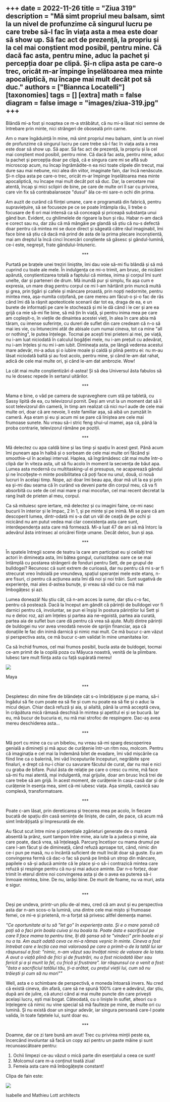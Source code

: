 
+++
date = 2022-11-26
title = "Ziua 319"
description = "Mă simt propriul meu balsam, simt la un nivel de profunzime că singurul lucru pe care trebe să-l fac în viața asta a mea este doar să show up. Să fac act de prezență, la propriu și la cel mai conștient mod posibil, pentru mine. Că dacă fac asta, pentru mine, aduc la pachet și percepția doar pe clipă. Și-n clipa asta pe care-o trec, oricât m-ar împinge înșelătoarea mea minte apocaliptică, nu încape mai mult decât pot să duc."
authors = ["Biannca Locatelli"]
[taxonomies]
tags = []
[extra]
math = false
diagram = false
image = "images/ziua-319.jpg"
+++
---

Blândă mi-a fost și noaptea ce m-a străbătut, că nu mi-a lăsat nici semne de întrebare prin minte, nici strângeri de oboseală prin carne.

Am o mare îngăduință în mine, mă simt propriul meu balsam, simt la un nivel de profunzime că singurul lucru pe care trebe să-l fac în viața asta a mea este doar să show up. Să apar. Să fac act de prezență, la propriu și la cel mai conștient mod posibil, pentru mine. Că dacă fac asta, pentru mine, aduc la pachet și percepția doar pe clipă, că e singura care mi se află sub microscop acum, nu încap îngrămădite-n ea nici toate clipele din trecut, mai dure sau mai nebune, nici alea din viitor, imaginate fain, dar încă nenăscute. Și-n clipa asta pe care-o trec, oricât m-ar împinge înșelătoarea mea minte apocaliptică, nu încape mai mult decât pot să duc. Dar, la cercetare mai atentă, încap și mici sclipiri de bine, pe care de multe ori îl sar cu privirea, care vin fix să contrabalanseze "dusul" ăla ce-mi sare-n ochi din prima.

Am auzit de curând că ființei umane, care e programată din fabrică, pentru supraviețuire, să se focuseze pe ce se poate întâmpla rău, îi trebe o focusare de 6 ori mai intensă ca să conceapă și priceapă substanța unui gând bun. Evident, cu ghilimelele de rigoare la bun și rău. Habar n-am dacă e corect sau nu, dar zău că mă mângâie pe glandă să știu că nu-s defectă doar pentru că mintea mi se duce direct și săgeată către răul imaginabil, îmi face bine să știu că dacă mă prind de asta de la prima plecare inconștientă, mai am dreptul la încă cinci încercări conștiente să găsesc și gândul-lumină, ce-i este, negreșit, frate gândului-întuneric.

<p style="text-align: center;">***</p>

Purtată pe brațele unei treziri liniștite, îmi dau voie să-mi fiu blândă și să mă cuprind cu toate ale mele. În indulgența ce mi-o trimit, am brusc, de nicăieri apărută, conștientizarea totală a faptului că mintea, inima și corpul îmi sunt unelte, dar și parteneri de drum. Mă inundă pur și simplu, fix așa cum e expresia, un mare drag pentru corpul ce mi l-am hărtănit prin muncă multă și grea, prin țigări și cafele și mâncare proastă, prin nopți nedormite, pentru mintea mea, așa-numita coțofană, pe care mereu am făcut-o și-o fac de râs când îmi dă la râșnit apoteoticele scenarii dar tot ea, draga de ea, e un burete de informații pe care le stochează și mi le dă când i le cer și are ea grijă ca mie să-mi fie bine, să mă țin în viață, și pentru inima mea pe care am copleșit-o, în viețile de dinaintea acestei vieți, în alea în care abia mă târam, cu imense suferințe, cu dureri de suflet din care credeam că n-o să mai ies vie, cu întunecimi atât de abisale cum numai cineva, tot ca mine "all or nothing", le putea înțelege. Tocmai pe acești trei prieteni ai mei, pe viață, nu i-am luat niciodată în calculul bogăției mele, nu i-am prețuit cu adevărat, nu i-am înțeles și nu mi i-am iubit. Dimineața asta, pe lângă vederea acestui mare adevăr, mi-a adus și o iubire moale și caldă și plină pentru ei: nu m-au lăsat niciodată baltă și au fost acolo, pentru mine, și când le-am dat rahat, adică de cele mai multe ori, și când le-am dat ambrozie. Wow!

La cât mai multe conștientizări d-astea! Și să dea Universul ăsta fabulos să nu le dosesc repede în sertarul uitărilor.

<p style="text-align: center;">***</p>

Mama e bine, o văd pe camera de supraveghere cum stă pe tabletă, cu Sassy lipită de ea, cu televizorul pornit. Deși am vrut la un moment dat să îi scot televizorul din cameră, în timp am realizat că nici nu-l aude de cele mai multe ori, doar că are nevoie, îi este familiar așa, să aibă un zumzăit în cameră. Așa eram și eu și acum mi se pare că liniștea are cele mai frumoase sunete. Nu vreau să-i stric feng shui-ul mamei, așa că, până la proba contrarie, televizorul rămâne pe poziții.

<p style="text-align: center;">***</p>

Mă delectez cu apa caldă bine și las timp și spațiu în acest gest. Până acum îmi puneam apa în halbă și o sorbeam de cele mai multe ori făcând și smoothie-ul în același interval. Haplea, să îngrămădesc cât mai multe într-o clipă dar în viteza asta, uit să fiu acolo în moment la secvența de băut apa. Lumea asta modernă cu multitasking-ul ei presupus, ne acaparează gândul și ne încolțește-n minte posibilitatea că poți face nu unul, două, ci nouă lucruri în același timp. Nope, azi doar îmi beau apa, doar mă uit la ea și prin ea și-mi dau seama că în curând va deveni parte din corpul meu, că va fi absorbită cu sete de cel mai mare și mai mocofan, cel mai recent decretat la rang înalt de prieten al meu, corpul.

Ca să mituiesc spre iertare, mă delectez și cu imagini faine, ce-mi nasc bucurii în interior și le împac, 2 în 1, și pe minte și pe inimă. Mi se pare că am descoperit lumea, dintr-odată mi s-a dat un văl de ceață de pe ochi și nicicând nu am putut vedea mai clar coexistența asta care sunt, interdependența asta care mă formează. Mi-a luat 47 de ani să mă întorc la adevărul ăsta intrinsec al oricărei ființe umane. Decât deloc, bun și așa.

<p style="text-align: center;">***</p>

În spatele întregii scene de teatru la care am participat eu și ceilalți trei actori în dimineața asta, îmi bătea gongul, curiozitatea: oare ce se mai întâmplă cu postarea strângerii de fonduri pentru Sett, de pe grupul de bulldogei? Recunosc că sunt extrem de curioasă, dar nu pentru că mi s-ar fi strecurat vreo îndoială pe vreundeva, spațiul speranței mele este etanș, n-are fisuri, ci pentru că acțiunea asta îmi dă noi și noi trăiri. Sunt sugativă de experiențe, mai ales d-astea bunuțe, și vreau să văd cu ce mă mai îmbogățesc și azi.

Lumea donează! Nu știu cât, că n-am acces la sume, dar știu c-o fac, pentru că postează. Dacă la început am gândit că părinții de bulldogei vor fi darnici pentru că, involuntar, se pun ei înșiși în postura părinților lui Sett și nu e deloc roz, azi am înțeles și partea aia ne-egoistă, partea aia curată, partea aia de suflet bun care dă pentru că vrea să ajute. Mulți dintre părinții de buldogei nu vor avea vreodată nevoie de sprijin financiar, așa că donațiile le fac din inimă darnică și nimic mai mult. Ce mă bucur c-am văzut și perspectiva asta, ce mă bucur c-am validat în mine umanitatea lor.

Ca să închid frumos, cel mai frumos posibil, bucla asta de buldogei, tocmai ce-am primit de la copilă poza cu Măyuca noastră, venită de la plimbare. Iubesc tare mult ființa asta cu față supărată mereu!

<div class="flex justify-center">
  <img src="images/mayuca2-1024x906.jpeg" />
</div>

Maya

<p style="text-align: center;">***</p>

Despletesc din mine fire de blândețe cât s-o îmbrățișeze și pe mama, să-i îngădui să fie cum poate ea să fie și cum nu poate ea să fie și o aduc la micul dejun. Chiar dacă refuză și aia, și ailaltă, până la urmă acceptă ceva, în crăpătura mică rămasă deschisă în mintea și apetitul ei și se bucură. Iar eu, mă bucur de bucuria ei, nu mă mai strofoc de respingere. Dac-aș avea mereu deschiderea asta…

<p style="text-align: center;">***</p>

Mă port cu mine ca cu un bibelou, nu vreau să-mi sparg descoperirea genială a dimineții și mă apuc de curățenie într-un ritm nou, molcom. Pentru că imaginația e cel mai la îndemână bilet de evadare, îmi văd mișcările ca fiind line ca o balerină, îmi văd începuturile începuturi, negrăbite spre finaluri, e drept că nu-i chiar cu savurare făcutul de curat, dar nu mai e nici cu graba de bifare. Puiul ăsta de relație pe care o cresc cu mine, mă face să-mi fiu mai atentă, mai indulgentă, mai grijulie, doar am brusc încă trei de care trebe să am grijă. În acest moment, de curățenie în casa-casă dar și de curățenie în esența mea, simt că-mi iubesc viața. Așa simplă, casnică sau complexă, transformatoare.

<p style="text-align: center;">***</p>

Poate c-am lăsat, prin dereticarea și trecerea mea pe acolo, în fiecare bucată de spațiu din casă semințe de liniște, de calm, de pace, că acum mă simt îmbrățișată și împresurată de ele.

Au făcut scut între mine și potențiale zgârieturi generate de o mamă absentă la prânz, sunt tampon între mine, aia iute la a judeca și mine, aia care poate, dacă vrea, să înțeleagă. Parcurg încetișor cu mama drumul pe care l-am făcut și de dimineață, când refuză aproape tot, când, nimic din ce-i pun pe masă, nu o încântă suficient de mult încât doar să guste. Eu am convingerea fermă că dac-o fac să pună pe limbă un strop din mâncare, papilele o să-și aducă aminte că le place și-o să-i contrazică mintea care refuză și respinge pentru că nu-și mai aduce aminte. Dar n-o forțez, doar trimit în eterul dintre noi convingerea asta și de o avea ea puterea să-i înmoaie mintea, bine. De nu, iarăși bine. De murit de foame, nu va muri, asta e sigur.

<p style="text-align: center;">***</p>

Deși pe undeva, printr-un pliu de-al meu, cred că am avut și eu perspectiva asta dar n-am scos-o la lumină, una dintre cele mai mișto și frumoase femei, ce mi-e și prietenă, m-a forțat să privesc altfel demența mamei.

_"Ce oportunitate ai tu să "let go" în experiența asta. Și e o mare șansă că poți să o faci prin boala cuiva și nu boala ta. Poate ăsta e sacrificiul pe care îl face mama ta pentru tine, îți dă șansa să te "vindeci" prin boala ei și nu a ta. Am auzit odată ceva ce mi-a rămas veșnic în minte. Cineva a fost întrebat care e lecția cea mai valoroasă pe care a primit-o de la tatăl lui iar răspunsul a fost: "nimic, n-am văzut sau învățat nimic de valoare de la tata. A avut o viață plină de frici și de frustrări, nu a fost niciodată liber sau fericit și a și murit la fel, cu frică și frustrare". Iar răspunsul ce a venit a fost: "ăsta e sacrificiul tatălui tău, ți-a arătat, cu prețul vieții lui, cum să nu trăiești și cum să nu mori""_

Well, asta e o schimbare de perspectivă, e moneda întoarsă invers. Nu cred că există cineva, din afară, care să ne spună 100% care e adevărul, dar știu, după ani de julire, că atunci când ai mai multe puncte din care privești același lucru, ești mai bogat. Câteodată, cu o liniște în suflet, alteori cu o înțelegere că nimic nu vine special să mă faulteze pe mine, de multe ori cu lumină. Și nu există doar un singur adevăr, iar singura persoană care-l poate valida, în toate fațetele lui, sunt doar eu.

<p style="text-align: center;">***</p>

Doamne, dar ce zi tare bună am avut! Trec cu privirea minții peste ea, încercând involuntar să facă un copy azi pentru un paste mâine și sunt recunoascătoare pentru:
1. Ochii limpezi ce-au văzut o mică parte din esențialul a ceea ce sunt!
2. Molcomul care m-a conținut toată ziua!
3. Femeia asta care mă îmbogățește constant!

Clipa de fain este:

<div class="flex justify-center">
  <img src="images/319.jpeg" />
</div>

Isabelle and Mathieu Lott architects

